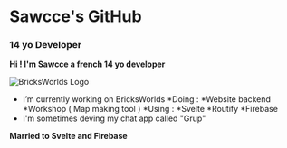 # Sawcce's GitHub
### 14 yo Developer

__Hi ! I'm Sawcce a french 14 yo developer__

![BricksWorlds Logo](https://i.gyazo.com/b127ef0029c5797654aea031ad381934.png)
* I’m currently working on BricksWorlds 
  *Doing :
    *Website backend
    *Workshop ( Map making tool )
  *Using :
    *Svelte
    *Routify
    *Firebase
* I'm sometimes deving my chat app called "Grup"

__Married to Svelte and Firebase__
